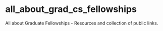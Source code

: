 # all_about_grad_cs_fellowships
All about Graduate Fellowships - Resources and collection of public links. 
